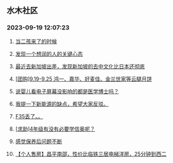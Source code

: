 ## 水木社区 
### 2023-09-19 12:07:23

1. [当二孩来了的时候](https://www.mysmth.net/nForum/article/Children/932709701)

2. [发现一个想润的人的关键心态](https://www.mysmth.net/nForum/article/WorkLife/3392926)

3. [最近去新加坡出差，发现新加坡的去中文化比日本还彻底](https://www.mysmth.net/nForum/article/Geography/558289)

4. [[团购]9.19-9.25 鸿一、嘉华、好麦佳、金兰世家等云腿月饼](https://www.mysmth.net/nForum/article/ADAgent_TG/1309417)

5. [说婴儿看电子屏幕没影响的都是医学博士吗？](https://www.mysmth.net/nForum/article/FamilyLife/1766404647)

6. [我提一下新能源的缺点，希望大家反驳。](https://www.mysmth.net/nForum/article/GreenAuto/1370591)

7. [F35丢了。。](https://www.mysmth.net/nForum/article/Aero/410915)

8. [[求助]4年级有没有必要学信奥呢？](https://www.mysmth.net/nForum/article/ChildEducation/2280438)

9. [感觉保养后问题不断](https://www.mysmth.net/nForum/article/AutoWorld/1944679552)

10. [【个人售房】昌平南邵，性价比临铁三居电梯洋房，25分钟到西二](https://www.mysmth.net/nForum/article/OurEstate/2884929)

